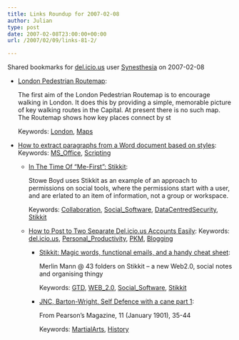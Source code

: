 ```yaml
---
title: Links Roundup for 2007-02-08
author: Julian
type: post
date: 2007-02-08T23:00:00+00:00
url: /2007/02/09/links-81-2/

---
```

Shared bookmarks for [del.icio.us][1] user  [Synesthesia][2] on 2007-02-08

  * [London Pedestrian Routemap][3]:
  
    The first aim of the London Pedestrian Routemap is to encourage walking in London. It does this by providing a simple, memorable picture of key walking routes in the Capital. At present there is no such map. The Routemap shows how key places connect by st
  
    Keywords: [London][4], [Maps][5]
  * [How to extract paragraphs from a Word document based on styles][6]: 
    Keywords: [MS_Office][7], [Scripting][8]</li> 
    
      * [In The Time Of &#8220;Me-First&#8221;: Stikkit][9]:
  
        Stowe Boyd uses Stikkit as an example of an approach to permissions on social tools, where the permissions start with a user, and are erlated to an item of information, not a group or workspace.
  
        Keywords: [Collaboration][10], [Social_Software][11], [DataCentredSecurity][12], [Stikkit][13]
      * [How to Post to Two Separate Del.icio.us Accounts Easily][14]: 
        Keywords: [del.icio.us][15], [Personal_Productivity][16], [PKM][17], [Blogging][18]</li> 
        
          * [Stikkit: Magic words, functional emails, and a handy cheat sheet][19]:
  
            Merlin Mann @ 43 folders on Stikkit &#8211; a new Web2.0, social notes and organising thingy
  
            Keywords: [GTD][20], [WEB_2.0][21], [Social_Software][11], [Stikkit][13]
          * [JNC, Barton-Wright, Self Defence with a cane part 1][22]:
  
            From Pearson’s Magazine, 11 (January 1901), 35-44
  
            Keywords: [MartialArts][23], [History][24]</ul>

 [1]: https://del.icio.us/
 [2]: https://del.icio.us/synesthesia
 [3]: https://www.spacesyntax.com/main-nav/projects-and-clients/london-pedestrian-routemap.aspx "https://www.spacesyntax.com/main-nav/projects-and-clients/london-pedestrian-routemap.aspx"
 [4]: https://del.icio.us/synesthesia/London
 [5]: https://del.icio.us/synesthesia/Maps
 [6]: https://www.microsoft.com/technet/scriptcenter/resources/qanda/may05/hey0525.mspx "https://www.microsoft.com/technet/scriptcenter/resources/qanda/may05/hey0525.mspx"
 [7]: https://del.icio.us/synesthesia/MS_Office
 [8]: https://del.icio.us/synesthesia/Scripting
 [9]: https://www.stoweboyd.com/message/2007/01/in_the_time_of__1.html "https://www.stoweboyd.com/message/2007/01/in_the_time_of__1.html"
 [10]: https://del.icio.us/synesthesia/Collaboration
 [11]: https://del.icio.us/synesthesia/Social_Software
 [12]: https://del.icio.us/synesthesia/DataCentredSecurity
 [13]: https://del.icio.us/synesthesia/Stikkit
 [14]: https://www.jessirae.com/blog/articles/2006/10/05/how-to-post-to-two-separate-del-icio-us-accounts-easily "https://www.jessirae.com/blog/articles/2006/10/05/how-to-post-to-two-separate-del-icio-us-accounts-easily"
 [15]: https://del.icio.us/synesthesia/del.icio.us
 [16]: https://del.icio.us/synesthesia/Personal_Productivity
 [17]: https://del.icio.us/synesthesia/PKM
 [18]: https://del.icio.us/synesthesia/Blogging
 [19]: https://www.43folders.com/2007/02/07/stikkit-introduction/ "https://www.43folders.com/2007/02/07/stikkit-introduction/"
 [20]: https://del.icio.us/synesthesia/GTD
 [21]: https://del.icio.us/synesthesia/WEB_2.0
 [22]: https://ejmas.com/jnc/jncart_barton-wright_0200.htm "https://ejmas.com/jnc/jncart_barton-wright_0200.htm"
 [23]: https://del.icio.us/synesthesia/MartialArts
 [24]: https://del.icio.us/synesthesia/History